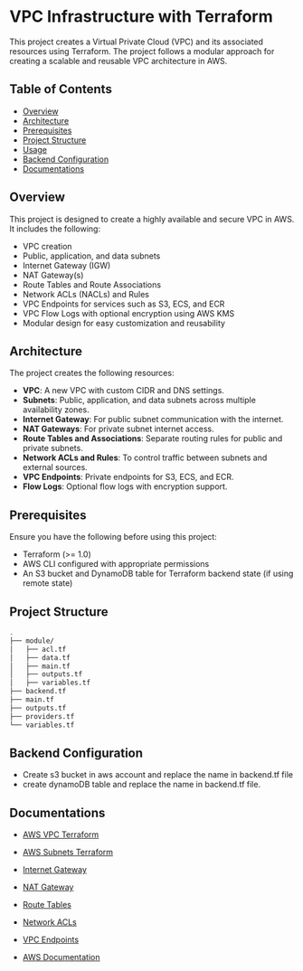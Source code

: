 # VPC Infrastructure with Terraform

This project creates a Virtual Private Cloud (VPC) and its associated resources using Terraform. The project follows a modular approach for creating a scalable and reusable VPC architecture in AWS.

## Table of Contents
- [Overview](#overview)
- [Architecture](#architecture)
- [Prerequisites](#prerequisites)
- [Project Structure](#project-structure)
- [Usage](#usage)
- [Backend Configuration](#backend-configuration)
- [Documentations](#Documentations)


## Overview

This project is designed to create a highly available and secure VPC in AWS. It includes the following:
- VPC creation
- Public, application, and data subnets
- Internet Gateway (IGW)
- NAT Gateway(s)
- Route Tables and Route Associations
- Network ACLs (NACLs) and Rules
- VPC Endpoints for services such as S3, ECS, and ECR
- VPC Flow Logs with optional encryption using AWS KMS
- Modular design for easy customization and reusability

## Architecture

The project creates the following resources:
- **VPC**: A new VPC with custom CIDR and DNS settings.
- **Subnets**: Public, application, and data subnets across multiple availability zones.
- **Internet Gateway**: For public subnet communication with the internet.
- **NAT Gateways**: For private subnet internet access.
- **Route Tables and Associations**: Separate routing rules for public and private subnets.
- **Network ACLs and Rules**: To control traffic between subnets and external sources.
- **VPC Endpoints**: Private endpoints for S3, ECS, and ECR.
- **Flow Logs**: Optional flow logs with encryption support.

## Prerequisites

Ensure you have the following before using this project:
- Terraform (>= 1.0)
- AWS CLI configured with appropriate permissions
- An S3 bucket and DynamoDB table for Terraform backend state (if using remote state)

## Project Structure

```bash
.
├── module/
│   ├── acl.tf
│   ├── data.tf
│   ├── main.tf
│   ├── outputs.tf
│   ├── variables.tf
├── backend.tf
├── main.tf
├── outputs.tf
├── providers.tf
└── variables.tf
```

## Backend Configuration

- Create s3 bucket in aws account and replace the name in backend.tf file 
- create dynamoDB table and replace the name in backend.tf file.

## Documentations
- [AWS VPC Terraform](https://registry.terraform.io/providers/hashicorp/aws/latest/docs/resources/vpc)

- [AWS Subnets Terraform](https://registry.terraform.io/providers/hashicorp/aws/latest/docs/resources/subnet)

- [Internet Gateway](https://registry.terraform.io/providers/hashicorp/aws/latest/docs/resources/internet_gateway)

- [NAT Gateway](https://registry.terraform.io/providers/hashicorp/aws/3.3.0/docs/resources/nat_gateway)

- [Route Tables](https://registry.terraform.io/providers/hashicorp/aws/2.59.0/docs/resources/route_table)

- [Network ACLs](https://registry.terraform.io/providers/hashicorp/aws/latest/docs/resources/network_acl.html)

- [VPC Endpoints](https://registry.terraform.io/providers/hashicorp/aws/latest/docs/data-sources/vpc_endpoint)

- [AWS Documentation](https://docs.aws.amazon.com/vpc/latest/userguide/what-is-amazon-vpc.html)
